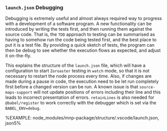 ###  `launch.json` Debugging

Debugging is extremely useful and almost always required way to progress with a development of a software program. A new functionality can be introduced by writing the tests first, and then running them against the source code. That is, the `TDD` approach to testing can be summarised as having to somehow run the code being tested first, and the best place to put it is a test file. By providing a quick sketch of tests, the program can then be debug to see whether the execution flows as expected, and adjust it on-the-fly.

This explains the structure of the `launch.json` file, which will have a configuration to start `Zoroaster` testing in `watch` mode, so that it is not necessary to restart the node process every time. Also, if changes are made during a pause in code, the execution need to be let run completely first before a changed version can be run. A known issue is that `source-maps-support` will not update positions of errors including their line and this leads to incorrect presentation of errors. `retainLines` is also needed for `@babel/register` to work correctly with the debugger which is set via the `BABEL_ENV=debug`.

%EXAMPLE: node_modules/mnp-package/structure/.vscode/launch.json, json5%
<!--
However, when `bestie` implements the support for `RegExp`-based fast build of the modules, the `@babel` dependency will be removed. -->
